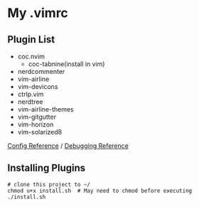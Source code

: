 # My .vimrc
## Plugin List
* coc.nvim
  * coc-tabnine(install in vim)
* nerdcommenter
* vim-airline
* vim-devicons
* ctrlp.vim
* nerdtree
* vim-airline-themes
* vim-gitgutter
* vim-horizon
* vim-solarized8

[Config Reference](https://gist.github.com/benawad/b768f5a5bbd92c8baabd363b7e79786f) / [Debugging Reference](https://vi.stackexchange.com/a/31854/38452)

## Installing Plugins 
```
# clone this project to ~/
chmod u+x install.sh  # May need to chmod before executing
./install.sh
```

